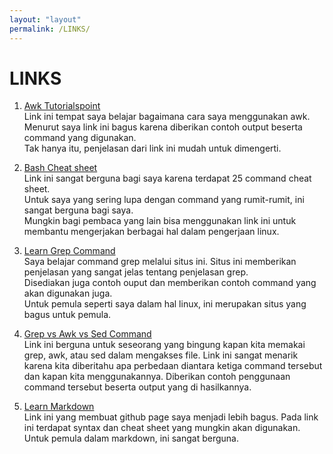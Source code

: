 ```yaml
---
layout: "layout"
permalink: /LINKS/
---
```


# LINKS

1. [Awk Tutorialspoint](https://www.tutorialspoint.com/awk/index.htm)  
Link ini tempat saya belajar bagaimana cara saya menggunakan awk.  
Menurut saya link ini bagus karena diberikan contoh output beserta command yang digunakan.  
Tak hanya itu, penjelasan dari link ini mudah untuk dimengerti.

2. [Bash Cheat sheet](https://www.educative.io/blog/bash-shell-command-cheat-sheet)  
Link ini sangat berguna bagi saya karena terdapat 25 command cheat sheet.  
Untuk saya yang sering lupa dengan command yang rumit-rumit, ini sangat berguna bagi saya.  
Mungkin bagi pembaca yang lain bisa menggunakan link ini untuk membantu mengerjakan berbagai hal dalam pengerjaan linux.

3. [Learn Grep Command](https://phoenixnap.com/kb/grep-command-linux-unix-examples)  
Saya belajar command grep melalui situs ini. Situs ini memberikan penjelasan yang sangat jelas tentang penjelasan grep.  
Disediakan juga contoh ouput dan memberikan contoh command yang akan digunakan juga.  
Untuk pemula seperti saya dalam hal linux, ini merupakan situs yang bagus untuk pemula.  

4. [Grep vs Awk vs Sed Command](https://techviewleo.com/awk-vs-grep-vs-sed-commands-in-linux/)  
Link ini berguna untuk seseorang yang bingung kapan kita memakai grep, awk, atau sed dalam mengakses file.
Link ini sangat menarik karena kita diberitahu apa perbedaan diantara ketiga command tersebut dan kapan kita menggunakannya.
Diberikan contoh penggunaan command tersebut beserta output yang di hasilkannya.

5. [Learn Markdown](https://www.markdownguide.org/)  
Link ini yang membuat github page saya menjadi lebih bagus. Pada link ini terdapat syntax dan cheat sheet yang mungkin akan digunakan. Untuk pemula dalam markdown, ini sangat berguna.
